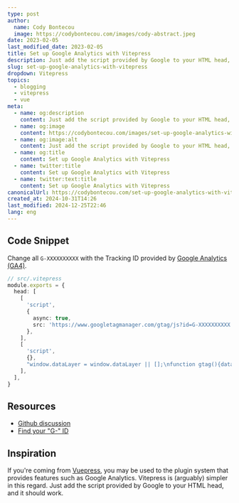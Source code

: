 ```yaml
---
type: post
author:
  name: Cody Bontecou
  image: https://codybontecou.com/images/cody-abstract.jpeg
date: 2023-02-05
last_modified_date: 2023-02-05
title: Set up Google Analytics with Vitepress
description: Just add the script provided by Google to your HTML head, and it should work.
slug: set-up-google-analytics-with-vitepress
dropdown: Vitepress
topics:
  - blogging
  - vitepress
  - vue
meta:
  - name: og:description
    content: Just add the script provided by Google to your HTML head, and it should work.
  - name: og:image
    content: https://codybontecou.com/images/set-up-google-analytics-with-vitepress.png
  - name: og:image:alt
    content: Just add the script provided by Google to your HTML head, and it should work.
  - name: og:title
    content: Set up Google Analytics with Vitepress
  - name: twitter:title
    content: Set up Google Analytics with Vitepress
  - name: twitter:text:title
    content: Set up Google Analytics with Vitepress
canonicalUrl: https://codybontecou.com/set-up-google-analytics-with-vitepress.html
created_at: 2024-10-31T14:26
last_modified: 2024-12-25T22:46
lang: eng
---
```


## Code Snippet

Change all `G-XXXXXXXXXX` with the Tracking ID provided by [Google Analytics (GA4)](https://support.google.com/analytics/answer/9539598?hl=en).

```ts
// src/.vitepress
module.exports = {
  head: [
    [
      'script',
      {
        async: true,
        src: 'https://www.googletagmanager.com/gtag/js?id=G-XXXXXXXXXX',
      },
    ],
    [
      'script',
      {},
      "window.dataLayer = window.dataLayer || [];\nfunction gtag(){dataLayer.push(arguments);}\ngtag('js', new Date());\ngtag('config', 'G-XXXXXXXXXX');",
    ],
  ],
}
```

## Resources

- [Github discussion](https://github.com/vuejs/vitepress/issues/1131)
- [Find your "G-" ID](https://support.google.com/analytics/answer/9539598?hl=en)

## Inspiration

If you're coming from [Vuepress](https://vuepress.vuejs.org/), you may be used to the plugin system that provides features such as Google Analytics. Vitepress is (arguably) simpler in this regard. Just add the script provided by Google to your HTML head, and it should work.
